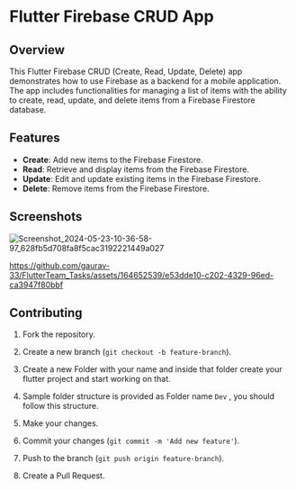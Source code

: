 # Flutter Firebase CRUD App

## Overview

This Flutter Firebase CRUD (Create, Read, Update, Delete) app demonstrates how to use Firebase as a backend for a mobile application. The app includes functionalities for managing a list of items with the ability to create, read, update, and delete items from a Firebase Firestore database.

## Features

- **Create**: Add new items to the Firebase Firestore.
- **Read**: Retrieve and display items from the Firebase Firestore.
- **Update**: Edit and update existing items in the Firebase Firestore.
- **Delete**: Remove items from the Firebase Firestore.

## Screenshots


![Screenshot_2024-05-23-10-36-58-97_628fb5d708fa8f5cac3192221449a027](https://github.com/gaurav-33/FlutterTeam_Tasks/assets/164652539/da791ae9-7d6d-461b-99d9-14dcbec501c4)



https://github.com/gaurav-33/FlutterTeam_Tasks/assets/164652539/e53dde10-c202-4329-96ed-ca3947f80bbf




## Contributing

1. Fork the repository.
2. Create a new branch (`git checkout -b feature-branch`).
3. Create a new Folder with your name and inside that folder create your flutter project and start working on that.
3. Sample folder structure is provided as Folder name `Dev` , you should follow this structure.
 
3. Make your changes.
4. Commit your changes (`git commit -m 'Add new feature'`).
5. Push to the branch (`git push origin feature-branch`).
6. Create a Pull Request.                  



